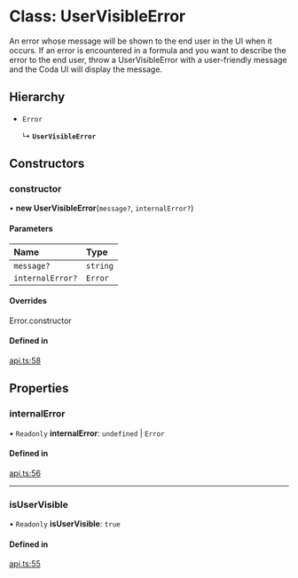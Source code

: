 # Class: UserVisibleError

An error whose message will be shown to the end user in the UI when it occurs.
If an error is encountered in a formula and you want to describe the error
to the end user, throw a UserVisibleError with a user-friendly message
and the Coda UI will display the message.

## Hierarchy

- `Error`

  ↳ **`UserVisibleError`**

## Constructors

### constructor

• **new UserVisibleError**(`message?`, `internalError?`)

#### Parameters

| Name | Type |
| :------ | :------ |
| `message?` | `string` |
| `internalError?` | `Error` |

#### Overrides

Error.constructor

#### Defined in

[api.ts:58](https://github.com/coda/packs-sdk/blob/main/api.ts#L58)

## Properties

### internalError

• `Readonly` **internalError**: `undefined` \| `Error`

#### Defined in

[api.ts:56](https://github.com/coda/packs-sdk/blob/main/api.ts#L56)

___

### isUserVisible

• `Readonly` **isUserVisible**: ``true``

#### Defined in

[api.ts:55](https://github.com/coda/packs-sdk/blob/main/api.ts#L55)

